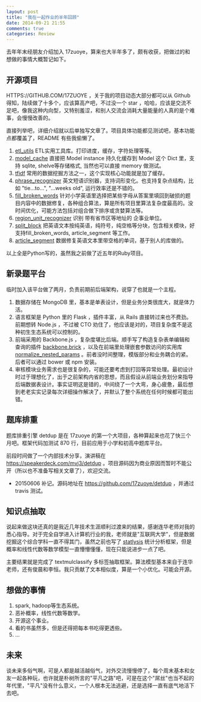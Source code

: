 ```yaml
---
layout: post
title: "我在一起作业的半年回顾"
date: 2014-09-21 21:55
comments: true
categories: Review
---
```


去年年末经朋友介绍加入 17zuoye，算来也大半年多了，颇有收获，把做过的和想做的事情大概暂记如下。

## 开源项目

HTTPS://GITHUB.COM/17ZUOYE ，关于我的项目动态大部分都可以从 Github 得知，陆续做了十多个，应该算高产吧，不过没一个 star ，哈哈，应该是交流不足吧，像我这种内向型，又特别羞涩，和别人交流会消耗大量能量的人真的是个难事，会慢慢改善的。

直接列举吧，详细介绍就以后单独写文章了。项目具体功能都见测试吧，基本功能点都覆盖了，README 有些我偷懒了。

1. [etl_utils](https://github.com/mvj3/etl_utils) ETL实用工具库。打印进度，缓存，字符处理等等。
2. [model_cache](https://github.com/17zuoye/model_cache) 直接把 Model instance 持久化缓存到 Model 这个 Dict 里，支持 sqlite, shelve等存储格式, 当然也可以直接 memory 做测试。
3. [tfidf](https://github.com/17zuoye/tfidf) 常用的数据挖掘方法之一，这个实现核心功能就是加了缓存。
4. [phrase_recognizer](https://github.com/17zuoye/phrase_recognizer) 英文短语识别器，支持词形变化。也支持复杂点结构，比如 "tie...to...", "...weeks old", 运行效率还是不错的。
5. [fill_broken_words](https://github.com/17zuoye/fill_broken_words) 针对小学英语里选择把某些字母从答案里填回到破损的题目内容中的数据修复，各种组合算法，算是所有项目里算法复杂度最高的。没时间优化，可能方法包括对组合做下排序或贪婪算法等。
6. [region_unit_recognizer](https://github.com/17zuoye/region_unit_recognizer) 识别 带有省市区等地址的 企事业单位。
7. [split_block](https://github.com/17zuoye/split_block) 把英语文本按纯英语，纯符号，纯空格等分块，包含相关模块，好支持fill_broken_words, article_segment 等工作。
8. [article_segment](https://github.com/17zuoye/article_segment) 数据修复英语文本里带空格的单词，基于别人的库做的。

以上全是Python写的，虽然我之前做了近五年的Ruby项目。

## 新录题平台

临时加入该平台做了两月，负责前期前后端架构，说穿了也就是一个主程。

1. 数据存储在 MongoDB 里，基本是单表设计，但是业务分类很庞大，就是体力活。
2. 语言框架是 Python 里的 Flask ，插件丰富，从 Rails 直接转过来也不费劲。前期想转 Node.js ，不过被 CTO 劝住了，他应该是对的，项目复杂度不是这种初生生态系统可以控制的。
3. 前端采用的 Backbone.js ，复杂度堪比后端。顺手写了构造复杂表单编辑和查询的插件 [backbone.brick](https://github.com/mvj3/backbone.brick) ，以及在前端里处理嵌套参数访问的实用库 [normalize_nested_params](https://github.com/mvj3/normalize_nested_params) 。前者没时间整理，模版部分和业务耦合的紧。后者可以通过 bower 或 npm 安装。
4. 审核模块业务需求也是很复杂的，可能还要考虑到打回等异常处理。最初设计时过于理想化了，出于之前架构内省的思想，而且假设从前端业务划分来指导后端数据表设计。事实证明这是错的，中间绕了一个大弯，身心疲惫，最后想到老老实实记录每次详细操作解决了，并默认了整个系统在任何时候都可能出错。

## 题库排重

题库排重引擎 detdup 是在 17zuoye 的第一个大项目，各种算起来也花了快三个月吧。框架代码加测试 870 行，目前应用于小学和初高中题库平台。

前段时间做了一个内部技术分享，演讲稿在 https://speakerdeck.com/mvj3/detdup 。项目源码因为商业原因而暂时不能公开（所以也不准备写相关文章了），欢迎交流。

* 20150606 补记。源码地址在 https://github.com/17zuoye/detdup ，并通过 travis 测试。

## 知识点抽取

说起来做这块还真的是我近几年技术生涯顺利过渡来的结果，感谢连华老师对我的悉心指导。对于完全自学进入计算机行业的我，老师就是"互联网大学"，但是数据挖掘这个综合学科一直不得其门，虽然之前也写了 [statlysis](https://github.com/mvj3/statlysis) 统计分析框架，但是概率和线性代数等数学模型一直懵懵懂懂，现在只能说进步一点了吧。

主要结果就是完成了 textmulclassify 多标签抽取框架。算法模型基本来自于连华老师，还有俊晨和李恒。我只贡献了文本相似度，算是一个小优化。可能会开源。

## 想做的事情

1. spark, hadoop等生态系统。
2. 恶补概率，线性代数等数学。
3. 开源这个事业。
4. 看的书虽然多，但是还得把每本书吃得更透些。
5. ...

## 未来

谈未来多俗气啊，可是人都是越活越俗气，对外交流慢慢停了，每个周末基本和女友一起各种玩，也许就是朴树所言的"平凡之路"吧，可是在这个"屌丝"也当不起的年代里，"平凡"没有什么意义，一个人根本无法逃避，还是选择一直有底气地活下去吧。
